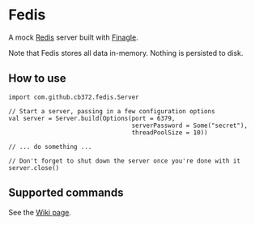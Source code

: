 # Fedis

A mock [Redis](http://redis.io/) server built with [Finagle](https://github.com/twitter/finagle).

Note that Fedis stores all data in-memory. Nothing is persisted to disk.

## How to use

    import com.github.cb372.fedis.Server

    // Start a server, passing in a few configuration options
    val server = Server.build(Options(port = 6379,
                                      serverPassword = Some("secret"),
                                      threadPoolSize = 10))

    // ... do something ...

    // Don't forget to shut down the server once you're done with it
    server.close()

## Supported commands

See the [Wiki page](https://github.com/cb372/fedis/wiki/Supported-Redis-Commands).